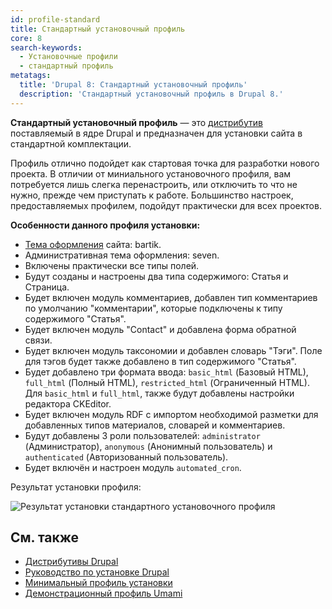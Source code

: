 ```yaml
---
id: profile-standard
title: Стандартный установочный профиль
core: 8
search-keywords:
  - Установочные профили
  - стандартный профиль
metatags:
  title: 'Drupal 8: Стандартный установочный профиль'
  description: 'Стандартный установочный профиль в Drupal 8.'
---
```


**Стандартный установочный профиль** — это [дистрибутив](distributions.md) поставляемый в ядре Drupal и предназначен для установки сайта в стандартной комплектации.

Профиль отлично подойдет как стартовая точка для разработки нового проекта. В отличии от миниального установочного профиля, вам потребуется лишь слегка перенастроить, или отключить то что не нужно, прежде чем приступать к работе. Большинство настроек, предоставляемых профилем, подойдут практически для всех проектов.

**Особенности данного профиля установки:**

- [Тема оформления](../themes/themes.md) сайта: bartik.
- Административная тема оформления: seven.
- Включены практически все типы полей.
- Будут созданы и настроены два типа содержимого: Статья и Страница.
- Будет включен модуль комментариев, добавлен тип комментариев по умолчанию "комментарии", которые подключены к типу содержимого "Статья".
- Будет включен модуль "Contact" и добавлена форма обратной связи.
- Будет включен модуль таксономии и добавлен словарь "Тэги". Поле для тэгов будет также добавлено в тип содержимого "Статья".
- Будет добавлено три формата ввода: `basic_html` (Базовый HTML), `full_html` (Полный HTML), `restricted_html` (Ограниченный HTML). Для `basic_html` и `full_html`, также будут добавлены настройки редактора CKEditor.
- Будет включен модуль RDF с импортом необходимой разметки для добавленных типов материалов, словарей и комментариев.
- Будут добавлены 3 роли пользователей: `administrator` (Администратор), `anonymous` (Анонимный пользователь) и `authenticated` (Авторизованный пользователь).
- Будет включён и настроен модуль `automated_cron`.

Результат установки профиля:

![Результат установки стандартного установочного профиля](https://i.imgur.com/HMsqEav.png)

## См. также

- [Дистрибутивы Drupal](./distributions.md)
- [Руководство по установке Drupal](../installation.md)
- [Минимальный профиль установки](profile-minimal.md)
- [Демонстрационный профиль Umami](profile-demo-umami.md)